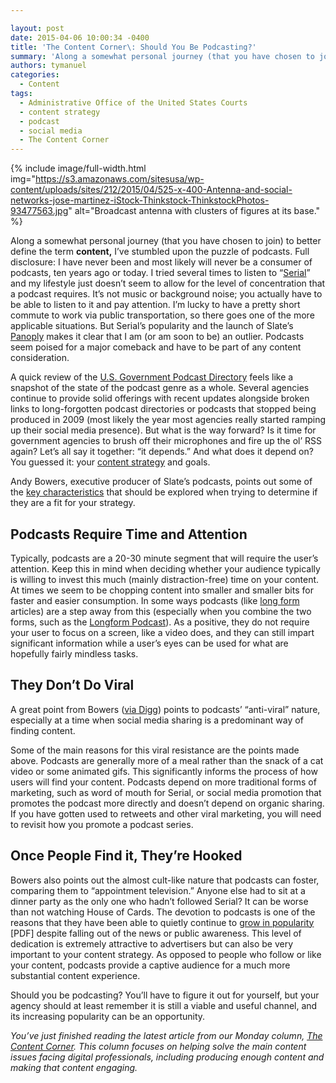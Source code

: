 ```yaml
---

layout: post
date: 2015-04-06 10:00:34 -0400
title: 'The Content Corner\: Should You Be Podcasting?'
summary: 'Along a somewhat personal journey (that you have chosen to join) to better define the term content,&nbsp; I&rsquo;ve stumbled upon the puzzle of podcasts. Full disclosure\: I have never been and most likely will never be a consumer of podcasts, ten years ago or today. I tried several times to listen to &ldquo;Serial&rdquo; and my'
authors: tymanuel
categories:
  - Content
tags:
  - Administrative Office of the United States Courts
  - content strategy
  - podcast
  - social media
  - The Content Corner
---
```



{% include image/full-width.html img="https://s3.amazonaws.com/sitesusa/wp-content/uploads/sites/212/2015/04/525-x-400-Antenna-and-social-networks-jose-martinez-iStock-Thinkstock-ThinkstockPhotos-93477563.jpg" alt="Broadcast antenna with clusters of figures at its base." %} 

Along a somewhat personal journey (that you have chosen to join) to better define the term **content,** I’ve stumbled upon the puzzle of podcasts. Full disclosure: I have never been and most likely will never be a consumer of podcasts, ten years ago or today. I tried several times to listen to “[Serial](http://serialpodcast.org/)” and my lifestyle just doesn’t seem to allow for the level of concentration that a podcast requires. It&#8217;s not music or background noise; you actually have to be able to listen to it and pay attention. I’m lucky to have a pretty short commute to work via public transportation, so there goes one of the more applicable situations. But Serial’s popularity and the launch of Slate’s [Panoply](http://mashable.com/2015/02/25/slate-podcast-network-panoply/) makes it clear that I am (or am soon to be) an outlier. Podcasts seem poised for a major comeback and have to be part of any content consideration.

A quick review of the [U.S. Government Podcast Directory](http://www.usa.gov/Topics/Reference-Shelf/Libraries/Podcasts.shtml) feels like a snapshot of the state of the podcast genre as a whole. Several agencies continue to provide solid offerings with recent updates alongside broken links to long-forgotten podcast directories or podcasts that stopped being produced in 2009 (most likely the year most agencies really started ramping up their social media presence). But what is the way forward? Is it time for government agencies to brush off their microphones and fire up the ol’ RSS again? Let’s all say it together: “it depends.” And what does it depend on? You guessed it: your [content strategy](https://www.WHATEVER/2015/03/23/the-content-corner-building-a-content-strategy/) and goals.

Andy Bowers, executive producer of Slate’s podcasts, points out some of the [key characteristics](http://www.slate.com/articles/arts/ten_years_in_your_ears/2014/12/podcast_10th_anniversary_slate_s_executive_producer_andy_bowers_on_the_state.html) that should be explored when trying to determine if they are a fit for your strategy.

## Podcasts Require Time and Attention

Typically, podcasts are a 20-30 minute segment that will require the user’s attention. Keep this in mind when deciding whether your audience typically is willing to invest this much (mainly distraction-free) time on your content. At times we seem to be chopping content into smaller and smaller bits for faster and easier consumption. In some ways podcasts (like [long form](http://longform.org/) articles) are a step away from this (especially when you combine the two forms, such as the [Longform Podcast](http://longform.org/podcast)). As a positive, they do not require your user to focus on a screen, like a video does, and they can still impart significant information while a user’s eyes can be used for what are hopefully fairly mindless tasks.

## They Don’t Do Viral

A great point from Bowers ([via Digg](http://digg.com/originals/why-audio-never-goes-viral)) points to podcasts&#8217; &#8220;anti-viral&#8221; nature, especially at a time when social media sharing is a predominant way of finding content.

Some of the main reasons for this viral resistance are the points made above. Podcasts are generally more of a meal rather than the snack of a cat video or some animated gifs. This significantly informs the process of how users will find your content. Podcasts depend on more traditional forms of marketing, such as word of mouth for Serial, or social media promotion that promotes the podcast more directly and doesn&#8217;t depend on organic sharing. If you have gotten used to retweets and other viral marketing, you will need to revisit how you promote a podcast series.

## Once People Find it, They&#8217;re Hooked

Bowers also points out the almost cult-like nature that podcasts can foster, comparing them to &#8220;appointment television.&#8221; Anyone else had to sit at a dinner party as the only one who hadn&#8217;t followed Serial? It can be worse than not watching House of Cards. The devotion to podcasts is one of the reasons that they have been able to quietly continue to [grow in popularity](http://www.edisonresearch.com/wp-content/uploads/2014/03/The-Infinite-Dial-2014-from-Edison-Research-and-Triton-Digital.pdf#42) [PDF] despite falling out of the news or public awareness. This level of dedication is extremely attractive to advertisers but can also be very important to your content strategy. As opposed to people who follow or like your content, podcasts provide a captive audience for a much more substantial content experience.

Should you be podcasting? You’ll have to figure it out for yourself, but your agency should at least remember it is still a viable and useful channel, and its increasing popularity can be an opportunity.

_You’ve just finished reading the latest article from our Monday column, [The Content Corner](https://www.WHATEVER/tag/the-content-corner/). This column focuses on helping solve the main content issues facing digital professionals, including producing enough content and making that content engaging._